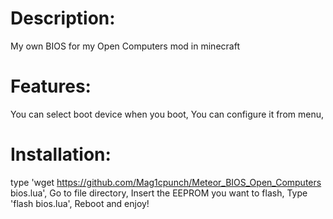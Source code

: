# Description:
My own BIOS for my Open Computers mod in minecraft

# Features:
You can select boot device when you boot,
You can configure it from menu,

# Installation:
type 'wget https://github.com/Mag1cpunch/Meteor_BIOS_Open_Computers bios.lua',
Go to file directory,
Insert the EEPROM you want to flash,
Type 'flash bios.lua',
Reboot and enjoy!
